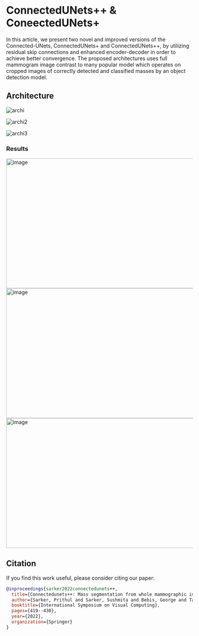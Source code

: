 # ConnectedUNets++ & ConeectedUNets+

In this article, we present two novel and improved versions of the Connected-UNets, ConnectedUNets+ and ConnectedUNets++, by utilizing residual skip connections and enhanced encoder-decoder in order 
to achieve better convergence. The proposed architectures uses full mammogram image contrast to many popular model which operates on cropped images of correctly detected and classified masses by an 
object detection model.


## Architecture
![archi](https://github.com/user-attachments/assets/a71b6005-57d9-409d-9b77-04f9b5391a53)

![archi2](https://github.com/user-attachments/assets/7d013dd3-2f41-4ea8-91c7-ca516c44fb5d)

![archi3](https://github.com/user-attachments/assets/363380cf-5ad0-4a2e-813a-3a860d9738a3)



### Results
<img src="https://github.com/user-attachments/assets/d2536dfd-9678-4b9b-9e3b-f81736015071" alt="image" width="700" height="350" />


<img src="https://github.com/user-attachments/assets/bacc8b44-f221-49e6-a108-f0687cd07d2a" alt="image" width="700" height="350" />

<img src="https://github.com/user-attachments/assets/ca82bf38-1a84-4fc4-8ea3-abb33cec12c2" alt="image" width="700" height="350" />





## Citation

If you find this work useful, please consider citing our paper:

```bibtex
@inproceedings{sarker2022connectedunets++,
  title={Connectedunets++: Mass segmentation from whole mammographic images},
  author={Sarker, Prithul and Sarker, Sushmita and Bebis, George and Tavakkoli, Alireza},
  booktitle={International Symposium on Visual Computing},
  pages={419--430},
  year={2022},
  organization={Springer}
}
